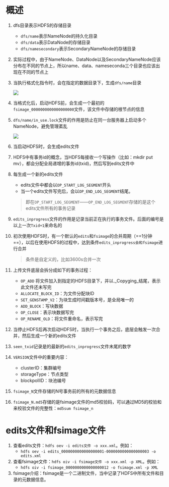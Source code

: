 # 概述
1. dfs目录表示HDFS的存储目录
	- `dfs/name`表示NameNode的持久化目录
    - `dfs/data`表示DataNode的存储目录
    - `dfs/namesecondary`表示SecondaryNameNode的存储目录

2. 实际过程中，由于NameNode、DataNode以及SecondaryNameNode应该分布在不同的节点上，所以name、data、nameseconda三个目录也应该出现在不同的节点上

3. 当执行格式化指令时，会在指定的数据目录下，生成`dfs/name`目录

   ![](https://gitee.com/sxhDrk/images/raw/master/imgs/NameNode格式化生成dfs目录.png)

4. 当格式化后，启动HDFS前，会生成一个最初的`fsimage_0000000000000000000`文件，该文件中存储的根节点的信息

5. `dfs/name/in_use.lock`文件的作用是防止在同一台服务器上启动多个NameNode，避免管理紊乱

   ![](https://gitee.com/sxhDrk/images/raw/master/imgs/is_use.lock文件.png)

6. 当启动HDFS时，会生成edits文件

7. HDFS中有事务id的概念，当HDFS每接收一个写操作（比如：mkdir put mv），都会分配全局递增的事务id(txid)，然后写到edits文件中

8. 每生成一个新的edits文件

   - edits文件中都会以`OP_START_LOG_SEGMENT`开头
   - 当一个edits文件写完后，会以`OP_END_LOG_SEGMENT`结尾。

   > 即在`OP_START_LOG_SEGMENT`——`OP_END_LOG_SEGMENT`存储的是这个edits文件所有的事务记录

9. `edits_inprogress`文件的作用是记录当前正在执行的事务文件。后面的编号是以上一次`Txid+1`来命名的

10. 初次使用HDFS时，有一个默认的`edits`和`fsimage`的合并周期（==1分钟==），以后在使用HDFS的过程中，达到条件`edits_inprogress会和fsimage`进行合并

    > 条件是自定义的，比如3600s合并一次

11. 上传文件底层会拆分成如下的事务过程：
    - `OP_ADD` 将文件加入到指定的HDFS目录下，并以._Copyging_结尾，表示此文件还未写完
    - `ALLOCATE_BLOCK_ID`：为文件分配块ID
    - `SET_GENSTAMP_V2`：为块生成时间戳版本号，是全局唯一的
    - `ADD_BLOCK`：写块数据
    - `OP_CLOSE`：表示块数据写完
    - `OP_RENAME_OLD`：将文件重命名，表示写完

12. 当停止HDFS后再次启动HDFS时，当执行一个事务之后，底层会触发一次合并，然后生成一个新的edits文件

13. `seen_txid`记录是的最新的`edits_inprogress`文件末尾的数字

14. `VERSION`文件中的重要内容：

    - clusterID：集群编号
    - storageType：节点类型
    - blockpollID：块池编号

15. `fsimage_N`文件存储的N号事务前的所有的元数据信息

16. `fsimage_N.md5`存储的是fsimage文件的md5校验码，可以通过MD5的校验和来校验文件的完整性：`md5sum fsimage_n`



# edits文件和fsimage文件

1. 查看edits文件：`hdfs oev -i edits文件 -o xxx.xml`。例如：
	- `hdfs oev -i edits_0000000000000000001-0000000000000000003 -o edits.xml`
2. 查看fsimage文件：`hdfs oiv -i fsimage文件 -o xxx.xml -p XML`。例如：
	- `hdfs oiv -i fsimage_0000000000000000012 -o fsimage.xml -p XML`
3. fsimage介绍：fsimage是一个二进制文件，当中记录了HDFS中所有文件和目录的元数据信息。